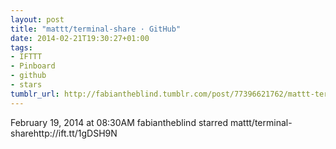 ```yaml
---
layout: post
title: "mattt/terminal-share · GitHub"
date: 2014-02-21T19:30:27+01:00
tags:
- IFTTT
- Pinboard
- github
- stars
tumblr_url: http://fabiantheblind.tumblr.com/post/77396621762/mattt-terminal-share-github
---
```

February 19, 2014 at 08:30AM
fabiantheblind starred mattt/terminal-sharehttp://ift.tt/1gDSH9N
